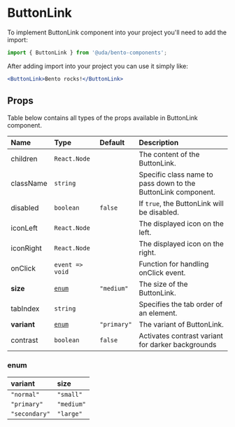 # ButtonLink

To implement ButtonLink component into your project you'll need to add the import:

```jsx
import { ButtonLink } from '@uda/bento-components';
```

After adding import into your project you can use it simply like:

```jsx
<ButtonLink>Bento rocks!</ButtonLink>
```

## Props

Table below contains all types of the props available in ButtonLink component.

| Name        | Type            | Default     | Description                                                   |
| :---------- | :-------------- | :---------- | :------------------------------------------------------------ |
| children    | `React.Node`    |             | The content of the ButtonLink.                                |
| className   | `string`        |             | Specific class name to pass down to the ButtonLink component. |
| disabled    | `boolean`       | `false`     | If `true`, the ButtonLink will be disabled.                   |
| iconLeft    | `React.Node`    |             | The displayed icon on the left.                               |
| iconRight   | `React.Node`    |             | The displayed icon on the right.                              |
| onClick     | `event => void` |             | Function for handling onClick event.                          |
| **size**    | [`enum`](#enum) | `"medium"`  | The size of the ButtonLink.                                   |
| tabIndex    | `string`        |             | Specifies the tab order of an element.                        |
| **variant** | [`enum`](#enum) | `"primary"` | The variant of ButtonLink.                                    |
| contrast    | `boolean`       | `false`     | Activates contrast variant for darker backgrounds             |

### enum

| variant       | size       |
| :------------ | :--------- |
| `"normal"`    | `"small"`  |
| `"primary"`   | `"medium"` |
| `"secondary"` | `"large"`  |
